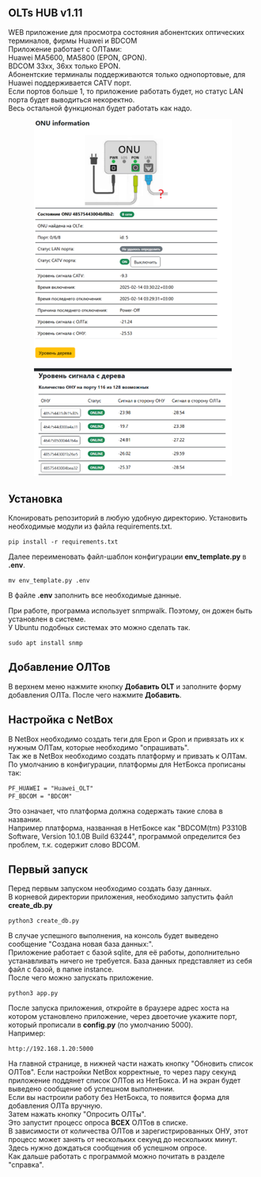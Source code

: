 ## OLTs HUB v1.11
WEB приложение для просмотра состояния абонентских оптических терминалов, фирмы Huawei и BDCOM\
Приложение работает с ОЛТами:\
Huawei MA5600, MA5800 (EPON, GPON).\
BDCOM 33xx, 36xx только EPON.\
Абонентские терминалы поддерживаются только однопортовые, для Huawei поддерживается CATV порт.\
Если портов больше 1, то приложение работать будет, но статус LAN порта будет выводиться некоректно.\
Весь остальной функционал будет работать как надо.

<p align="center">
<img src="https://github.com/drag0y/olts_hub/raw/main/static/images/onu-info.png" width="400">
</p>
<p align="center">
<img src="https://github.com/drag0y/olts_hub/raw/main/static/images/tree.png" width="400">
</p>

## Установка
Клонировать репозиторий в любую удобную директорию.
Установить необходимые модули из файла requirements.txt.
```
pip install -r requirements.txt
```
Далее переименовать файл-шаблон конфигурации __env_template.py__ в __.env__.
```commandline
mv env_template.py .env
```

В файле __.env__ заполнить все необходимые данные.

При работе, программа использует snmpwalk. Поэтому, он дожен быть установлен в системе.\
У Ubuntu подобных системах это можно сделать так.
```commandline
sudo apt install snmp
```
## Добавление ОЛТов
В верхнем меню нажмите кнопку __Добавить OLT__ и заполните форму добавления ОЛТа. После чего нажмите __Добавить__.

## Настройка с NetBox
В NetBox необходимо создать теги для Epon и Gpon и привязать их к нужным ОЛТам, которые необходимо "опрашивать".\
Так же в NetBox необходимо создать платформу и привзать к ОЛТам.\
По умолчанию в конфигурации, платформы для НетБокса прописаны так:
```commandline
PF_HUAWEI = "Huawei_OLT"
PF_BDCOM = "BDCOM"
```
Это означает, что платформа должна содержать такие слова в названии.\
Например платформа, названная в НетБоксе как "BDCOM(tm) P3310B Software, Version 10.1.0B Build 63244", 
программой определится без проблем, т.к. содержит слово BDCOM.

## Первый запуск
Перед первым запуском необходимо создать базу данных.\
В корневой директории приложения, необходимо запустить файл __create_db.py__
```commandline
python3 create_db.py
```
В случае успешного выполнения, на консоль будет выведено сообщение "Создана новая база данных:".\
Приложение работает с базой sqlite, для её работы, дополнительно устанавливать ничего не требуется. 
База данных представляет из себя файл с базой, в папке instance.\
После чего можно запускать приложение.
```commandline
python3 app.py
```
После запуска приложения, откройте в браузере адрес хоста на котором установлено приложение, 
через двоеточие укажите порт, который прописали в __config.py__ (по умолчанию 5000).\
Например:
```commandline
http://192.168.1.20:5000
```
На главной странице, в нижней части нажать кнопку "Обновить список ОЛТов". 
Если настройки NetBox корректные, то через пару секунд приложение поддянет список ОЛТов из НетБокса. 
И на экран будет выведено сообщение об успешном выполнении.\
Если вы настроили работу без НетБокса, то появится форма для добавления ОЛТа вручную.\
Затем нажать кнопку "Опросить ОЛТы".\
Это запустит процесс опроса __ВСЕХ__ ОЛТов в списке.\
В зависимости от количества ОЛТов и зарегистрированных ОНУ, 
этот процесс может занять от нескольких секунд до нескольких минут.\
Здесь нужно дождаться сообщения об успешном опросе.\
Как дальше работать с программой можно почитать в разделе "справка".
